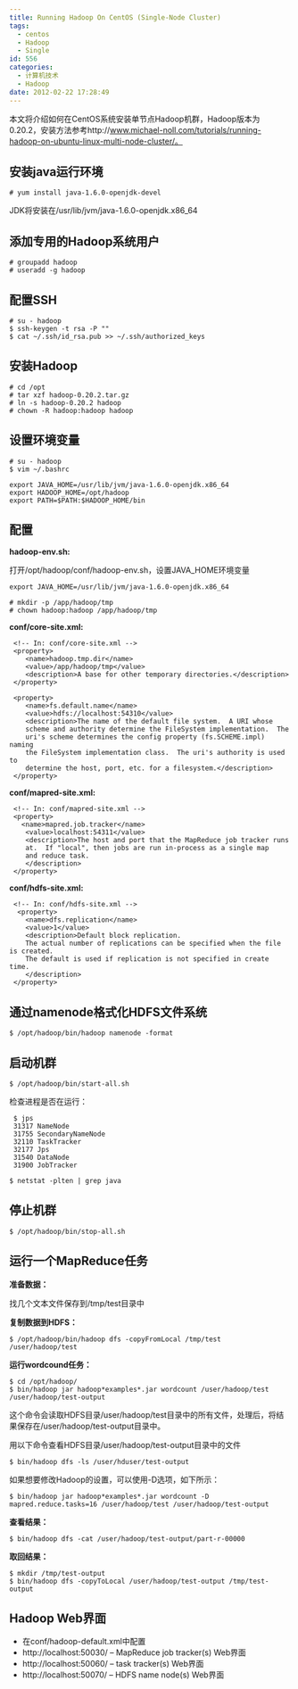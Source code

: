```yaml
---
title: Running Hadoop On CentOS (Single-Node Cluster)
tags:
  - centos
  - Hadoop
  - Single
id: 556
categories:
  - 计算机技术
  - Hadoop
date: 2012-02-22 17:28:49
---
```


本文将介绍如何在CentOS系统安装单节点Hadoop机群，Hadoop版本为0.20.2，安装方法参考http://www.michael-noll.com/tutorials/running-hadoop-on-ubuntu-linux-multi-node-cluster/。

## 安装java运行环境 ##

```
# yum install java-1.6.0-openjdk-devel
```

JDK将安装在/usr/lib/jvm/java-1.6.0-openjdk.x86_64

## 添加专用的Hadoop系统用户 ##

```
# groupadd hadoop
# useradd -g hadoop
```


<!--more-->


## 配置SSH ##

```
# su - hadoop
$ ssh-keygen -t rsa -P ""
$ cat ~/.ssh/id_rsa.pub >> ~/.ssh/authorized_keys
```

## 安装Hadoop ##

```
# cd /opt
# tar xzf hadoop-0.20.2.tar.gz
# ln -s hadoop-0.20.2 hadoop
# chown -R hadoop:hadoop hadoop
```

## 设置环境变量 ##

```
# su - hadoop
$ vim ~/.bashrc

export JAVA_HOME=/usr/lib/jvm/java-1.6.0-openjdk.x86_64
export HADOOP_HOME=/opt/hadoop
export PATH=$PATH:$HADOOP_HOME/bin
```

## 配置 ##

**hadoop-env.sh:**

打开/opt/hadoop/conf/hadoop-env.sh，设置JAVA_HOME环境变量

```
export JAVA_HOME=/usr/lib/jvm/java-1.6.0-openjdk.x86_64

# mkdir -p /app/hadoop/tmp
# chown hadoop:hadoop /app/hadoop/tmp
```

**conf/core-site.xml:**

```
 <!-- In: conf/core-site.xml -->
 <property>
    <name>hadoop.tmp.dir</name>
    <value>/app/hadoop/tmp</value>
    <description>A base for other temporary directories.</description>
 </property>

 <property>
    <name>fs.default.name</name>
    <value>hdfs://localhost:54310</value>
    <description>The name of the default file system.  A URI whose
    scheme and authority determine the FileSystem implementation.  The
    uri's scheme determines the config property (fs.SCHEME.impl) naming
    the FileSystem implementation class.  The uri's authority is used to
    determine the host, port, etc. for a filesystem.</description>
 </property>
```

**conf/mapred-site.xml:**

```
 <!-- In: conf/mapred-site.xml -->
 <property>
   <name>mapred.job.tracker</name>
    <value>localhost:54311</value>
    <description>The host and port that the MapReduce job tracker runs
    at.  If "local", then jobs are run in-process as a single map
    and reduce task.
    </description>
 </property>
```

**conf/hdfs-site.xml:**

```
 <!-- In: conf/hdfs-site.xml -->
  <property>
    <name>dfs.replication</name>
    <value>1</value>
    <description>Default block replication.
    The actual number of replications can be specified when the file is created.
    The default is used if replication is not specified in create time.
    </description>
 </property>
```

## 通过namenode格式化HDFS文件系统 ##

```
$ /opt/hadoop/bin/hadoop namenode -format
```

## 启动机群 ##

```
$ /opt/hadoop/bin/start-all.sh
```

检查进程是否在运行：

```
 $ jps
 31317 NameNode
 31755 SecondaryNameNode
 32110 TaskTracker
 32177 Jps
 31540 DataNode
 31900 JobTracker
```

```
$ netstat -plten | grep java
```

## 停止机群 ##

```
$ /opt/hadoop/bin/stop-all.sh
```

## 运行一个MapReduce任务 ##

**准备数据：**

找几个文本文件保存到/tmp/test目录中

**复制数据到HDFS：**

```
$ /opt/hadoop/bin/hadoop dfs -copyFromLocal /tmp/test /user/hadoop/test
```

**运行wordcound任务：**

```
$ cd /opt/hadoop/
$ bin/hadoop jar hadoop*examples*.jar wordcount /user/hadoop/test /user/hadoop/test-output
```

这个命令会读取HDFS目录/user/hadoop/test目录中的所有文件，处理后，将结果保存在/user/hadoop/test-output目录中。

用以下命令查看HDFS目录/user/hadoop/test-output目录中的文件

```
$ bin/hadoop dfs -ls /user/hduser/test-output
```

如果想要修改Hadoop的设置，可以使用-D选项，如下所示：

```
$ bin/hadoop jar hadoop*examples*.jar wordcount -D mapred.reduce.tasks=16 /user/hadoop/test /user/hadoop/test-output
```

**查看结果：**

```
$ bin/hadoop dfs -cat /user/hadoop/test-output/part-r-00000
```

**取回结果：**

```
$ mkdir /tmp/test-output
$ bin/hadoop dfs -copyToLocal /user/hadoop/test-output /tmp/test-output
```

## Hadoop Web界面 ##

* 在conf/hadoop-default.xml中配置
* http://localhost:50030/ – MapReduce job tracker(s) Web界面
* http://localhost:50060/ – task tracker(s) Web界面
* http://localhost:50070/ – HDFS name node(s) Web界面